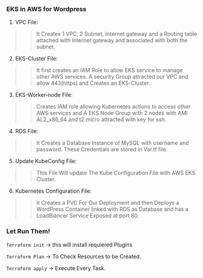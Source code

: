 ### EKS in AWS for Wordpress 


1. VPC File:
>>It Creates 1 VPC, 2 Subnet, Internet gateway and a Routing table attached with Internet gateway and associated with both the subnet.

2. EKS-Cluster File:
>>It first creates an IAM Role to allow EKS service to manage other AWS services. A security Group attracted our VPC and allow 443(https) and Creates an EKS-Cluster.

3. EKS-Worker-node File:
>>Creates IAM role allowing Kubernetes actions to access other AWS services and A EKS Node Group with 2 nodes with AMI AL2_x86_64 and t2.micro attracted with key for ssh.

4. RDS File:
>> It Creates a Database Instance of MySQL with username and password. These Credentials are stored in Var.tf file.

5. Update KubeConfig File:
>> This File Will update The Kube Configuration File with AWS EKS Cluster.

6. Kubernetes Configuration File:
>> It Creates a PVC For Our Deployment and then Deploys a WordPress Container linked with RDS as Database and has a LoadBlancer Service Exposed at port 80.

### Let Run Them!
`Terraform init` → this will install requiered Plugins

`Terraform Plan` → To Check Resources to be Created.

`Terraform apply` → Execute Every Task.
